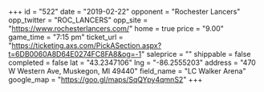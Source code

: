 +++
id = "522"
date = "2019-02-22"
opponent = "Rochester Lancers"
opp_twitter = "ROC_LANCERS"
opp_site = "https://www.rochesterlancers.com/"
home = true
price = "9.00"
game_time = "7:15 pm"
ticket_url = "https://ticketing.axs.com/PickASection.aspx?t=6DB0060A8D64E0274FC8FA8&og=-1"
saleprice = ""
shippable = false
completed = false
lat = "43.2347106"
lng = "-86.2555203"
address = "470 W Western Ave, Muskegon, MI 49440"
field_name = "LC Walker Arena"
google_map = "https://goo.gl/maps/SqQYpy4qmnS2"
+++